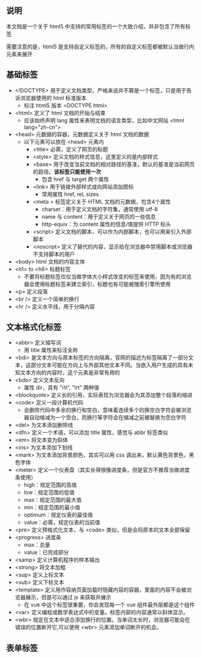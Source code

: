 ## 说明

本文档是一个关于 html5 中支持的常用标签的一个大致介绍，并非包含了所有标签

需要注意的是，html5 是支持自定义标签的，所有的自定义标签都被默认当做行内元素来展开

## 基础标签

- \<!DOCTYPE> 用于定义文档类型，严格来说并不算是一个标签，只是用于告诉浏览器使用的 html 标准版本
  - 标注 html5 版本 \<DOCTYPE html>
- \<html> 定义了 html 文档的开始与结束
  - 应该始终声明 lang 属性来表明文档的语言类型，比如中文网站 \<html lang="zh-cn">
- \<head> 元数据的容器，元数据定义关于 html 文档的数据
  - 以下元素可以放在 \<head> 元素内
    - \<title> 必需，定义了网页的标题
    - \<style> 定义文档的样式信息，这里定义的是内部样式
    - \<base> 用于改变当前文档的相对路径的基准，默认的基准是当前网页的路径。**该标签只能使用一次**
      - 包含 href 与 target 两个属性
    - \<link> 用于链接外部样式或向网站添加图标
      - 常用属性 href, rel, sizes
    - \<meta > 标签定义关于 HTML 文档的元数据，包含4个属性
      - charset：用于定义文档的字符集，通常使用 utf-8
      - name 与 content：用于定义关于网页的一些信息
      - http-equiv：为 content 属性的信息/值提供 HTTP 标头
    - \<script> 定义文档的脚本，可以作为内部脚本，也可以用来引入外部脚本
    - \<noscript> 定义了替代的内容，显示给在浏览器中禁用脚本或浏览器不支持脚本的用户
- \<body> html 文档的内容主体
- \<h1> to \<h6> 标题标签
  - 不要将标题标签仅仅当做字体大小样式改变的标签来使用，因为有的浏览器会使用标题标签来建立索引，标题也有可能被搜索引擎所使用
- \<p> 定义段落
- \<br /> 定义一个简单的换行
- \<hr /> 定义水平线，用于分隔内容

## 文本格式化标签

- \<abbr> 定义缩写词
  - 用 title 属性来标注全称
- \<bdi> 是文本方向与原本标签的方向隔离，官网的描述为标签隔离了一部分文本，这部分文本可能在方向上与外部其他文本不同。当嵌入用户生成的具有未知文本方向的内容时，这个元素是非常有用的
- \<bdo> 定义文本反向
  - 属性 dir，具有 "rtl", "lrt" 两种值
- \<blockquote> 定义长的引用，实际表现为浏览器会为其添加整个段落的缩进
- \<code> 定义一段计算机代码
  - 会删除代码中多余的换行和空白，意味着连续多个的换空白字符会被浏览器自动缩减为一个空白，而换行等字符会在缩减之前被替换为空白字符
- \<del> 为文本添加删除线
- \<dfn> 定义一个术语，可以添加 title 属性，感觉与 abbr 标签类似
- \<em> 将文本变为斜体
- \<ins> 为文本添加下划线
- \<mark> 为文本添加背景颜色，其实可以用 css 调出来，默认黄色背景色，黑色字体
- \<meter> 定义一个仪表盘（其实长得很像进度条，但是官方不推荐当做进度条使用）
  - high：规定范围的高值
  - low：规定范围的低值
  - max：规定范围的最大值
  - min：规定范围的最小值
  - optimum：规定仪表的最佳值
  - value：必需，规定仪表的当前值
- \<pre> 定义预格式化文本，与 \<code> 类似，但是会将原本的文本全部保留
- \<progress> 进度条
  - max：总量
  - value：已完成部分
- \<samp> 定义计算机程序的样本输出
- \<strong> 将文本加粗
- \<sup> 定义上标文本
- \<sub> 定义下标文本
- \<template> 定义用作容纳页面加载时隐藏内容的容器，里面的内容不会被浏览器展示，但是可以通过 js 来获取并展示
  - 在 vue 中这个标签很重要，你会发现每一个 vue 组件最外层都是这个组件
- \<var> 定义编程或数学表达式中的变量。标签内部的内容通常以斜体显示。
- \<wbr> 规定在文本中适合添加换行的位置。当单词太长时，浏览器可能会在错误的位置断开它,可以使用 \<wbr> 元素添加单词断开的机会。

## 表单标签

